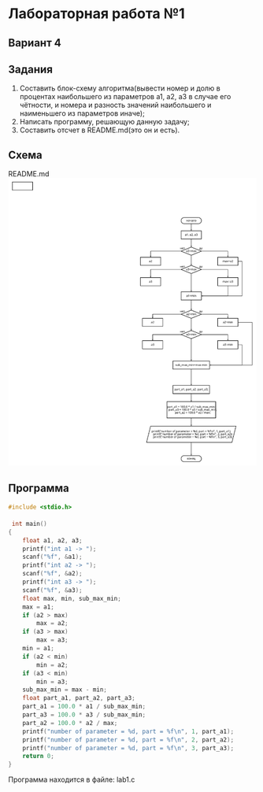 # Лабораторная работа №1
## Вариант 4
## Задания
1. Составить блок-схему алгоритма(вывести номер и долю в процентах наибольшего из параметров a1, a2, a3 в случае его чётности, и номера и разность значений наибольшего и наименьшего из параметров иначе);
2. Написать программу, решающую данную задачу;
3. Составить отсчет в README.md(это он и есть).
## Cхема
README.md ![блок-схема](блок-схема.png)
## Программа
```c
#include <stdio.h>
 
 int main()
{
    float a1, a2, a3;
    printf("int a1 -> ");
    scanf("%f", &a1);
    printf("int a2 -> ");
    scanf("%f", &a2);
    printf("int a3 -> ");
    scanf("%f", &a3);
    float max, min, sub_max_min;
    max = a1;
    if (a2 > max)
        max = a2;
    if (a3 > max)
        max = a3;
    min = a1;
    if (a2 < min)
        min = a2;
    if (a3 < min)
        min = a3;
    sub_max_min = max - min;
    float part_a1, part_a2, part_a3;
    part_a1 = 100.0 * a1 / sub_max_min;
    part_a3 = 100.0 * a3 / sub_max_min;
    part_a2 = 100.0 * a2 / max;
    printf("number of parameter = %d, part = %f\n", 1, part_a1);
    printf("number of parameter = %d, part = %f\n", 2, part_a2);
    printf("number of parameter = %d, part = %f\n", 3, part_a3);
    return 0;
}
```
Программа находится в файле: lab1.c


